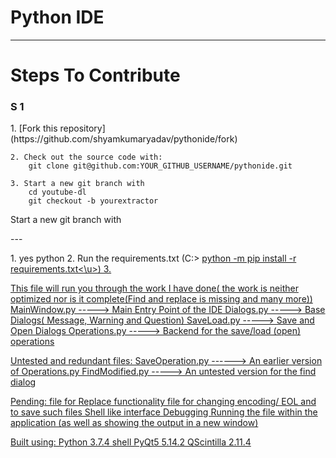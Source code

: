 # Python IDE

---

# Steps To Contribute

### S 1

<p>
	1. [Fork this repository](https://github.com/shyamkumaryadav/pythonide/fork)

	2. Check out the source code with:
		git clone git@github.com:YOUR_GITHUB_USERNAME/pythonide.git

	3. Start a new git branch with
		cd youtube-dl
		git checkout -b yourextractor


Start a new git branch with
</p>
---
<p>
	1. yes python
	2. Run the requirements.txt (C:> <u>python -m pip install -r requirements.txt<\u>)
	3. 
<p>

This file will run you through the work I have done( the work is neither optimized nor is it complete(Find and replace is missing and many more))
MainWindow.py -----> Main Entry Point of the IDE
Dialogs.py -----> Base Dialogs( Message, Warning and Question)
SaveLoad.py -----> Save and Open Dialogs
Operations.py -----> Backend for the save/load (open) operations

Untested and redundant files:
SaveOperation.py ------> An earlier version of Operations.py
FindModified.py -----> An untested version for the find dialog

Pending:
file for Replace functionality
file for changing encoding/ EOL and to save such files
Shell like interface
Debugging
Running the file within the application (as well as showing the output in a new window)

Built using:
Python 3.7.4 shell
PyQt5 5.14.2
QScintilla 2.11.4